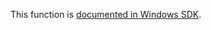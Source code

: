 This function is [documented in Windows SDK](https://learn.microsoft.com/en-us/windows/win32/devnotes/ldrunregisterdllnotification).
